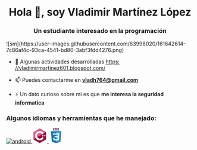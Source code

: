 <h1 align="center">Hola 👋, soy Vladimir Martínez López</h1>
<h3 align="center">Un estudiante interesado en la programación</h3>
![sm](https://user-images.githubusercontent.com/63998020/161642614-7c86af4c-93ca-4541-bd80-3abf3fdd4276.png)

- 📝 Algunas actividades desarrolladas [https: //vladimirmartinez601.blogspot.com/](https://vladimirmartinez601.blogspot.com/)

- 📫 Puedes contactarme en **vladh764@gmail.com**

- ⚡ Un dato curioso sobre mi es que **me interesa la seguridad informatica**


<p align="left">
</p>

<h3 align="left">Algunos idiomas y herramientas que he manejado:</h3>
<p align="left"> <a href="https://developer.android.com" target="_blank" rel="noreferrer"> <img src="https://raw.githubusercontent.com/devicons /devicon/master/icons/android/android-original-wordmark.svg" alt="android" width="40" height="40"/> </a> <a href="https://www.w3schools .com/cpp/" target="_blank" rel="noreferrer"> <img src="https://raw.githubusercontent.com/devicons/devicon/master/icons/cplusplus/cplusplus-original.svg" alt= "cplusplus" width="40" height="40"/> </a> <a href="https://www.w3schools.com/css/" target="_blank" rel="noreferrer"><img src="https://raw.githubusercontent.com/devicons/devicon/master/icons/css3/css3-original-wordmark.svg" alt="css3" width="40" height="40"/> </a> <a href="https://www.w3.org/html/" target="_blank" rel="noreferrer">
